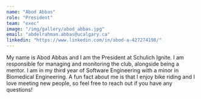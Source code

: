 ```yaml
---
name: "Abod Abbas"
role: "President"
team: "exec"
image: "/img/gallery/abod_abbas.jpg"
email: "abdelrahman.abbas@ucalgary.ca"
linkedin: "https://www.linkedin.com/in/abod-a-427274198/"
---
```


My name is Abod Abbas and I am the President at Schulich Ignite. I am responsible for managing and monitoring the club, alongside being a mentor. I am in my third year of Software Engineering with a minor in Biomedical Engineering. A fun fact about me is that I enjoy bike riding and I love meeting new people, so feel free to reach out if you have any questions!